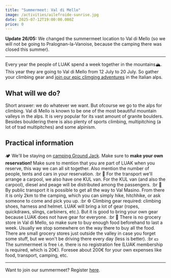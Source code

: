 ```yaml
---
title: "Summermeet: Val di Mello"
image: /activities/ailefroide-sunrise.jpg
date: 2025-07-12T19:00:00.000Z
price: 0
---
```


**Update 26/05:** We changed the summermeet location to Val di Mello (so we will not be going to Pralognan-la-Vanoise, because the camping there was closed this summer).

---

Every year the people of LUAK spend a week together in the mountains🏔️. This year they are going to Val di Mello from 12 July to 20 July.
So gather your climbing gear and [join our epic climging adventures](https://docs.google.com/forms/d/e/1FAIpQLSdK3zo8q2zVpw7AcXQUY4Hn31indHryk9CQLRiE9zSg0iphdQ/viewform?usp=dialog) in the Italian alps.

## What will we do?

Short answer: we do whatever we want. But ofcourse we go to the alps for climbing.
Val di Mello is known to be one of the most beautiful mountain valleys in the alps. It is very popular for its vast amount of granite boulders. Besides bouldering there is also plenty of sports climbing, multipitching (a lot of trad multipitches) and some alpinism.

## Practical information

🏕️ We'll be staying on [camping Ground Jack](https://www.groundjack.it/home). Make sure to **make your own reservation!** Make sure to mention that you are part of LUAK when you reserve, this way we can all sit together. Also mention the number of people, tents and cars in your reservation. :br
🚗 For the transport we'll arrange a carpool, we also have one KUL van. For the KUL van (and also the carpool), diesel and peage will be distributed among the passengers. :br
🚂 By public transport it is possible to get all the way to Val Masino. From there it is only 2km to the camping, which you can simply hike, hitchhike, or ask someone to come and pick you up. :br
⚙️ Climbing gear required: climbing shoes, harness and helmet. LUAK will bring a lot of gear (ropes, quickdraws, slings, carbiners, etc.). But it is good to bring your own gear because LUAK does not have gear for everyone. :br
🍌 There is no grocery store in Val di Mello, so make sure to buy enough food beforehand to last a week. Usually we stop somewhere on the way there to buy all the food. There are small grocery stores just outside the valley in case you forget some stuff, but we won't be driving there every day (less is better). :br
💵 The summermeet is free i.e. there is no registration fee (LUAK membership is required, which is 20€). Foresee about 200€ for your own expenses like food, transport, camping, etc.

---

Want to join our summermeet? Register [here](https://docs.google.com/forms/d/e/1FAIpQLSdK3zo8q2zVpw7AcXQUY4Hn31indHryk9CQLRiE9zSg0iphdQ/viewform?usp=dialog).
